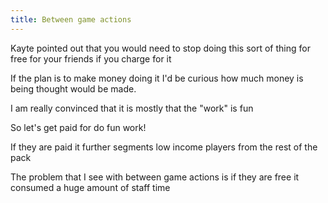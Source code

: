 ```yaml
---
title: Between game actions
---
```


Kayte pointed out that you would need to stop doing this sort of thing for free for your friends if you charge for it

If the plan is to make money doing it I'd be curious how much money is being thought would be made.

I am really convinced that it is mostly that the "work" is fun

So let's get paid for do fun work!

If they are paid it further segments low income players from the rest of the pack

The problem that I see with between game actions is if they are free it consumed a huge amount of staff time
